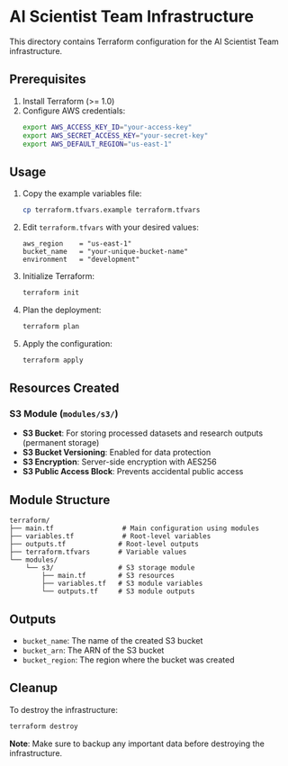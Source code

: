 # AI Scientist Team Infrastructure

This directory contains Terraform configuration for the AI Scientist Team infrastructure.

## Prerequisites

1. Install Terraform (>= 1.0)
2. Configure AWS credentials:
   ```bash
   export AWS_ACCESS_KEY_ID="your-access-key"
   export AWS_SECRET_ACCESS_KEY="your-secret-key"
   export AWS_DEFAULT_REGION="us-east-1"
   ```

## Usage

1. Copy the example variables file:
   ```bash
   cp terraform.tfvars.example terraform.tfvars
   ```

2. Edit `terraform.tfvars` with your desired values:
   ```hcl
   aws_region    = "us-east-1"
   bucket_name   = "your-unique-bucket-name"
   environment   = "development"
   ```

3. Initialize Terraform:
   ```bash
   terraform init
   ```

4. Plan the deployment:
   ```bash
   terraform plan
   ```

5. Apply the configuration:
   ```bash
   terraform apply
   ```

## Resources Created

### S3 Module (`modules/s3/`)
- **S3 Bucket**: For storing processed datasets and research outputs (permanent storage)
- **S3 Bucket Versioning**: Enabled for data protection
- **S3 Encryption**: Server-side encryption with AES256
- **S3 Public Access Block**: Prevents accidental public access

## Module Structure

```
terraform/
├── main.tf                 # Main configuration using modules
├── variables.tf            # Root-level variables
├── outputs.tf             # Root-level outputs
├── terraform.tfvars       # Variable values
└── modules/
    └── s3/                # S3 storage module
        ├── main.tf        # S3 resources
        ├── variables.tf   # S3 module variables
        └── outputs.tf     # S3 module outputs
```

## Outputs

- `bucket_name`: The name of the created S3 bucket
- `bucket_arn`: The ARN of the S3 bucket
- `bucket_region`: The region where the bucket was created

## Cleanup

To destroy the infrastructure:
```bash
terraform destroy
```

**Note**: Make sure to backup any important data before destroying the infrastructure.
